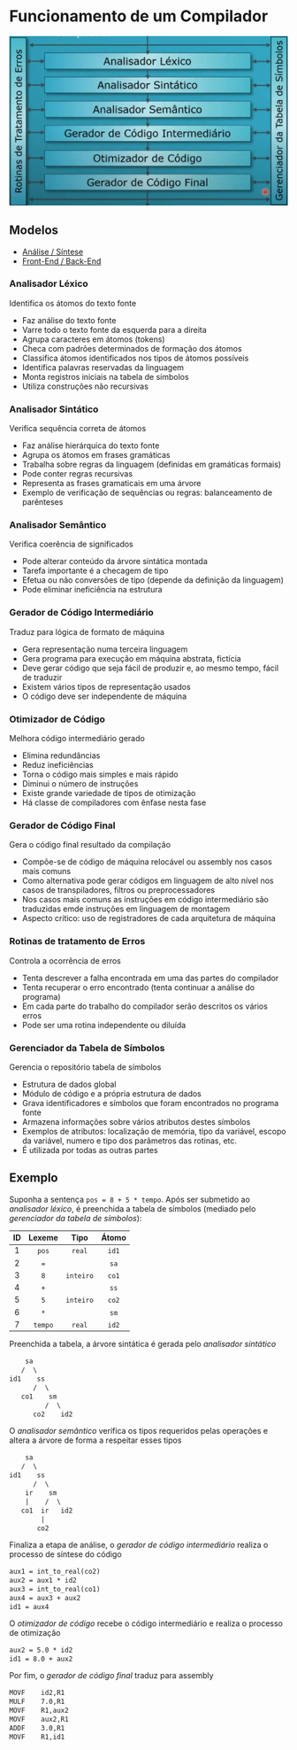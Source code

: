 # **Funcionamento de um Compilador**

![Esquema das partes de um compilador](./modelo-geral.png)

## Modelos

- [Análise / Síntese](/conceitos-basicos/funcionamento-de-um-compilador/analise-sintese)
- [Front-End / Back-End](/conceitos-basicos/functionamento-de-um-compilador/frontend-backend)

### **Analisador Léxico**

Identifica os átomos do texto fonte

- Faz análise do texto fonte
- Varre todo o texto fonte da esquerda para a direita
- Agrupa caracteres em átomos (tokens)
- Checa com padrões determinados de formação dos átomos
- Classifica átomos identificados nos tipos de átomos possíveis
- Identifica palavras reservadas da linguagem
- Monta registros iniciais na tabela de símbolos
- Utiliza construções não recursivas

### **Analisador Sintático**

Verifica sequência correta de átomos

- Faz análise hierárquica do texto fonte
- Agrupa os átomos em frases gramáticas
- Trabalha sobre regras da linguagem (definidas em gramáticas formais)
- Pode conter regras recursivas
- Representa as frases gramaticais em uma árvore
- Exemplo de verificação de sequências ou regras: balanceamento de parênteses

### **Analisador Semântico**

Verifica coerência de significados

- Pode alterar conteúdo da árvore sintática montada
- Tarefa importante é a checagem de tipo
- Efetua ou não conversões de tipo (depende da definição da linguagem)
- Pode eliminar ineficiência na estrutura

### **Gerador de Código Intermediário**

Traduz para lógica de formato de máquina

- Gera representação numa terceira linguagem
- Gera programa para execução em máquina abstrata, fictícia
- Deve gerar código que seja fácil de produzir e, ao mesmo tempo, fácil de traduzir
- Existem vários tipos de representação usados
- O código deve ser independente de máquina

### **Otimizador de Código**

Melhora código intermediário gerado

- Elimina redundâncias
- Reduz ineficiências
- Torna o código mais simples e mais rápido
- Diminui o número de instruções
- Existe grande variedade de tipos de otimização
- Há classe de compiladores com ênfase nesta fase

### **Gerador de Código Final**

Gera o código final resultado da compilação

- Compõe-se de código de máquina relocável ou assembly nos casos mais comuns
- Como alternativa pode gerar códigos em linguagem de alto nível nos casos de transpiladores, filtros ou preprocessadores
- Nos casos mais comuns as instruções em código intermediário são traduzidas emde instruções em linguagem de montagem
- Aspecto crítico: uso de registradores de cada arquitetura de máquina

### **Rotinas de tratamento de Erros**

Controla a ocorrência de erros

- Tenta descrever a falha encontrada em uma das partes do compilador
- Tenta recuperar o erro encontrado (tenta continuar a análise do programa)
- Em cada parte do trabalho do compilador serão descritos os vários erros
- Pode ser uma rotina independente ou diluída

### **Gerenciador da Tabela de Símbolos**

Gerencia o repositório tabela de símbolos

- Estrutura de dados global
- Módulo de código e a própria estrutura de dados
- Grava identificadores e símbolos que foram encontrados no programa fonte
- Armazena informações sobre vários atributos destes símbolos
- Exemplos de atributos: localização de memória, tipo da variável, escopo da variável, numero e tipo dos parâmetros das rotinas, etc.
- É utilizada por todas as outras partes

## **Exemplo**

Suponha a sentença `pos = 8 + 5 * tempo`. Após ser submetido ao _analisador léxico_, é preenchida a tabela de símbolos (mediado pelo _gerenciador da tabela de símbolos_):

| ID  | Lexeme  |   Tipo    | Átomo |
| :-: | :-----: | :-------: | :---: |
|  1  |  `pos`  |  `real`   | `id1` |
|  2  |   `=`   |           | `sa`  |
|  3  |   `8`   | `inteiro` | `co1` |
|  4  |   `+`   |           | `ss`  |
|  5  |   `5`   | `inteiro` | `co2` |
|  6  |   `*`   |           | `sm`  |
|  7  | `tempo` |  `real`   | `id2` |

Preenchida a tabela, a árvore sintática é gerada pelo _analisador sintático_

```
    sa
   /  \
id1    ss
      /  \
   co1    sm
         /  \
      co2    id2
```

O _analisador semântico_ verifica os tipos requeridos pelas operações e altera a árvore de forma a respeitar esses tipos

```
    sa
   /  \
id1    ss
      /  \
    ir    sm
    |    /  \
   co1  ir   id2
        |
       co2
```

Finaliza a etapa de análise, o _gerador de código intermediário_ realiza o processo de síntese do código

```
aux1 = int_to_real(co2)
aux2 = aux1 * id2
aux3 = int_to_real(co1)
aux4 = aux3 + aux2
id1 = aux4
```

O _otimizador de código_ recebe o código intermediário e realiza o processo de otimização

```
aux2 = 5.0 * id2
id1 = 8.0 + aux2
```

Por fim, o _gerador de código final_ traduz para assembly

```
MOVF    id2,R1
MULF    7.0,R1
MOVF    R1,aux2
MOVF    aux2,R1
ADDF    3.0,R1
MOVF    R1,id1
```
